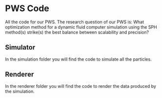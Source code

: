 # PWS Code
All the code for our PWS.
The research question of our PWS is: What optimization method for a dynamic fluid computer simulation using the SPH method(s) strike(s) the best balance between scalability and precision?

## Simulator
In the simulation folder you will find the code to simulate all the particles.

## Renderer
In the renderer folder you will find the code to render the data produced by the simulation.
